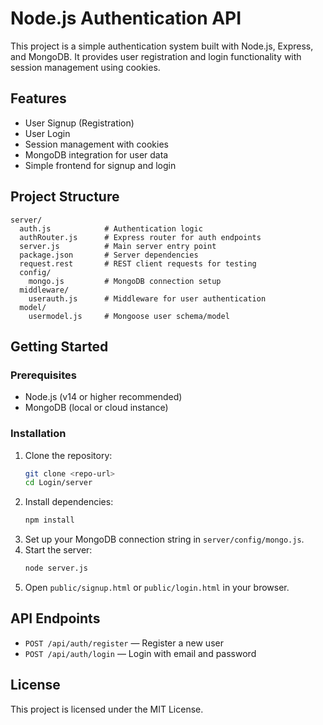 # Node.js Authentication API

This project is a simple authentication system built with Node.js, Express, and MongoDB. It provides user registration and login functionality with session management using cookies.

## Features
- User Signup (Registration)
- User Login
- Session management with cookies
- MongoDB integration for user data
- Simple frontend for signup and login

## Project Structure
```
server/
  auth.js            # Authentication logic
  authRouter.js      # Express router for auth endpoints
  server.js          # Main server entry point
  package.json       # Server dependencies
  request.rest       # REST client requests for testing
  config/
    mongo.js         # MongoDB connection setup
  middleware/
    userauth.js      # Middleware for user authentication
  model/
    usermodel.js     # Mongoose user schema/model
```

## Getting Started

### Prerequisites
- Node.js (v14 or higher recommended)
- MongoDB (local or cloud instance)

### Installation
1. Clone the repository:
   ```sh
   git clone <repo-url>
   cd Login/server
   ```
2. Install dependencies:
   ```sh
   npm install
   ```
3. Set up your MongoDB connection string in `server/config/mongo.js`.
4. Start the server:
   ```sh
   node server.js
   ```
5. Open `public/signup.html` or `public/login.html` in your browser.

## API Endpoints
- `POST /api/auth/register` — Register a new user
- `POST /api/auth/login` — Login with email and password


## License
This project is licensed under the MIT License.
